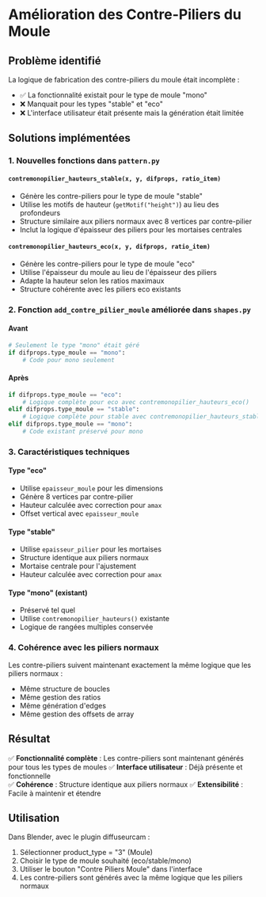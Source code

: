 # Amélioration des Contre-Piliers du Moule

## Problème identifié
La logique de fabrication des contre-piliers du moule était incomplète :
- ✅ La fonctionnalité existait pour le type de moule "mono"
- ❌ Manquait pour les types "stable" et "eco"
- ❌ L'interface utilisateur était présente mais la génération était limitée

## Solutions implémentées

### 1. Nouvelles fonctions dans `pattern.py`

#### `contremonopilier_hauteurs_stable(x, y, difprops, ratio_item)`
- Génère les contre-piliers pour le type de moule "stable"
- Utilise les motifs de hauteur (`getMotif("height")`) au lieu des profondeurs
- Structure similaire aux piliers normaux avec 8 vertices par contre-pilier
- Inclut la logique d'épaisseur des piliers pour les mortaises centrales

#### `contremonopilier_hauteurs_eco(x, y, difprops, ratio_item)`
- Génère les contre-piliers pour le type de moule "eco"
- Utilise l'épaisseur du moule au lieu de l'épaisseur des piliers
- Adapte la hauteur selon les ratios maximaux
- Structure cohérente avec les piliers eco existants

### 2. Fonction `add_contre_pilier_moule` améliorée dans `shapes.py`

#### Avant
```python
# Seulement le type "mono" était géré
if difprops.type_moule == "mono":
    # Code pour mono seulement
```

#### Après
```python
if difprops.type_moule == "eco":
    # Logique complète pour eco avec contremonopilier_hauteurs_eco()
elif difprops.type_moule == "stable":
    # Logique complète pour stable avec contremonopilier_hauteurs_stable()
elif difprops.type_moule == "mono":
    # Code existant préservé pour mono
```

### 3. Caractéristiques techniques

#### Type "eco"
- Utilise `epaisseur_moule` pour les dimensions
- Génère 8 vertices par contre-pilier
- Hauteur calculée avec correction pour `amax`
- Offset vertical avec `epaisseur_moule`

#### Type "stable"
- Utilise `epaisseur_pilier` pour les mortaises
- Structure identique aux piliers normaux
- Mortaise centrale pour l'ajustement
- Hauteur calculée avec correction pour `amax`

#### Type "mono" (existant)
- Préservé tel quel
- Utilise `contremonopilier_hauteurs()` existante
- Logique de rangées multiples conservée

### 4. Cohérence avec les piliers normaux

Les contre-piliers suivent maintenant exactement la même logique que les piliers normaux :
- Même structure de boucles
- Même gestion des ratios
- Même génération d'edges
- Même gestion des offsets de array

## Résultat

✅ **Fonctionnalité complète** : Les contre-piliers sont maintenant générés pour tous les types de moules
✅ **Interface utilisateur** : Déjà présente et fonctionnelle  
✅ **Cohérence** : Structure identique aux piliers normaux
✅ **Extensibilité** : Facile à maintenir et étendre

## Utilisation

Dans Blender, avec le plugin diffuseurcam :
1. Sélectionner product_type = "3" (Moule)
2. Choisir le type de moule souhaité (eco/stable/mono)
3. Utiliser le bouton "Contre Piliers Moule" dans l'interface
4. Les contre-piliers sont générés avec la même logique que les piliers normaux
